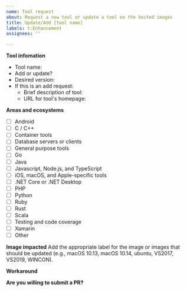 ```yaml
---
name: Tool request
about: Request a new tool or update a tool on the hosted images
title: Update/Add [tool name]
labels: t:Enhancement
assignees: ''

---
```


**Tool infomation**
- Tool name: <!--- name -->
- Add or update? <!--- add or update? -->
- Desired version: <!--- version -->
- If this is an add request:
  - Brief description of tool: <!--- description -->
  - URL for tool's homepage: <!--- url -->

**Areas and ecosystems**
<!--- This helps us route to the right owner: check one or two, don't worry about getting it perfect -->

- [ ] Android
- [ ] C / C++
- [ ] Container tools
- [ ] Database servers or clients
- [ ] General purpose tools
- [ ] Go
- [ ] Java
- [ ] Javascript, Node.js, and TypeScript
- [ ] iOS, macOS, and Apple-specific tools
- [ ] .NET Core or .NET Desktop
- [ ] PHP
- [ ] Python
- [ ] Ruby
- [ ] Rust
- [ ] Scala
- [ ] Testing and code coverage
- [ ] Xamarin
- [ ] Other

**Image impacted**
Add the appropriate label for the image or images that should be updated (e.g., macOS 10.13, macOS 10.14, ubuntu, VS2017, VS2019, WINCON).

**Workaround**
<!--- Are there any workarounds (e.g. install during the build even though it adds time to the build)? -->

**Are you willing to submit a PR?**
<!--- We accept contributions! -->
